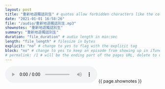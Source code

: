 ```yaml
---
layout: post
title: "重新地遊獨話別生" # quotes allow forbidden characters like the colon
date: "2021-01-01 16:58:26"
file: "/audio/重新地遊獨話別生.mp3"
shownotes: "重新地遊獨話別生"
summary: "重新地遊獨話別生"
duration: "file_duration" # audio length in min:sec
length: "file_length" # filesize in bytes
explicit: "no" # change to yes to flag with the explicit tag
block: "no" # change to yes to keep an episode from showing up in iTunes
# permalink: /1 # will be the ending part of the pages URL, delete to default to the title
---
```


<audio controls>
<source src="{{site.url}}{{site.baseurl}}{{ page.file }}" type="audio/x-mp3">
Your browser does not support the audio element.
</audio>
{{ page.shownotes }}
